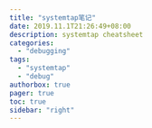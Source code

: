 ```yaml
---
title: "systemtap笔记"
date: 2019.11.1T21:26:49+08:00
description: systemtap cheatsheet
categories:
  - "debugging"
tags:
  - "systemtap"
  - "debug"
authorbox: true
pager: true
toc: true
sidebar: "right"
---
```

